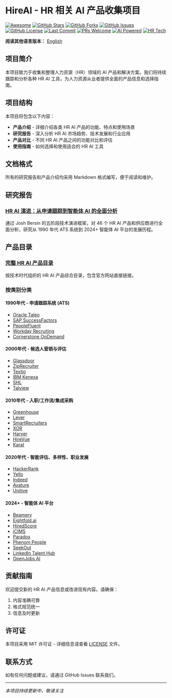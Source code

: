 # HireAI - HR 相关 AI 产品收集项目

[![Awesome](https://awesome.re/badge.svg)](https://awesome.re)
[![GitHub Stars](https://img.shields.io/github/stars/Digidai/HireAI?style=social)](https://github.com/Digidai/HireAI/stargazers)
[![GitHub Forks](https://img.shields.io/github/forks/Digidai/HireAI?style=social)](https://github.com/Digidai/HireAI/network/members)
[![GitHub Issues](https://img.shields.io/github/issues/Digidai/HireAI)](https://github.com/Digidai/HireAI/issues)
[![GitHub License](https://img.shields.io/github/license/Digidai/HireAI)](https://github.com/Digidai/HireAI/blob/master/LICENSE)
[![Last Commit](https://img.shields.io/github/last-commit/Digidai/HireAI)](https://github.com/Digidai/HireAI/commits/master)
[![PRs Welcome](https://img.shields.io/badge/PRs-welcome-brightgreen.svg)](https://github.com/Digidai/HireAI/pulls)
[![AI Powered](https://img.shields.io/badge/AI-Powered-blue.svg)](https://github.com/Digidai/HireAI)
[![HR Tech](https://img.shields.io/badge/HR-Tech-orange.svg)](https://github.com/Digidai/HireAI)

**阅读其他语言版本：** [English](README.md)

## 项目简介

本项目致力于收集和整理人力资源（HR）领域的 AI 产品和解决方案。我们将持续跟踪和分析各种 HR AI 工具，为人力资源从业者提供全面的产品信息和选择指南。

## 项目结构

本项目将包含以下内容：

- **产品介绍** - 详细介绍各类 HR AI 产品的功能、特点和使用场景
- **研究报告** - 深入分析 HR AI 市场趋势、技术发展和行业应用
- **产品对比** - 不同 HR AI 产品之间的功能对比和评估
- **使用指南** - 如何选择和使用适合的 HR AI 工具

## 文档格式

所有的研究报告和产品介绍均采用 Markdown 格式编写，便于阅读和维护。

## 研究报告

### [HR AI 演进：从申请跟踪到智能体 AI 的全面分析](hr-ai-evolution-comprehensive-analysis.md)
通过 Josh Bersin 的五阶段技术演进框架，对 46 个 HR AI 产品和供应商进行全面分析，研究从 1990 年代 ATS 系统到 2024+ 智能体 AI 平台的发展历程。

## 产品目录

### [完整 HR AI 产品目录](product-directory.md)
按技术时代组织的 HR AI 产品综合目录，包含官方网站直接链接。

### 按类别分类

#### 1990年代 - 申请跟踪系统 (ATS)
- [Oracle Taleo](https://www.oracle.com/human-capital-management/taleo/)
- [SAP SuccessFactors](https://www.sap.com/products/human-resources-hcm.html)
- [PeopleFluent](https://www.peoplefluent.com/)
- [Workday Recruiting](https://www.workday.com/en-us/products/human-capital-management/recruiting.html)
- [Cornerstone OnDemand](https://www.cornerstoneondemand.com/)

#### 2000年代 - 候选人营销与评估
- [Glassdoor](https://www.glassdoor.com/)
- [ZipRecruiter](https://www.ziprecruiter.com/)
- [Textio](https://textio.com/)
- [IBM Kenexa](https://www.ibm.com/products/kenexa-employee-assessments)
- [SHL](https://www.shl.com/)
- [Talview](https://www.talview.com/)

#### 2010年代 - 入职/工作流/集成采购
- [Greenhouse](https://www.greenhouse.io/)
- [Lever](https://www.lever.co/)
- [SmartRecruiters](https://www.smartrecruiters.com/)
- [XOR](https://www.xor.ai/)
- [Harver](https://harver.com/)
- [HireVue](https://www.hirevue.com/)
- [Karat](https://karat.com/)

#### 2020年代 - 智能评估、多样性、职业发展
- [HackerRank](https://www.hackerrank.com/)
- [Yello](https://www.yello.co/)
- [Indeed](https://www.indeed.com/)
- [Avature](https://www.avature.net/)
- [Unitive](https://www.unitive.com/)

#### 2024+ - 智能体 AI 平台
- [Beamery](https://beamery.com/)
- [Eightfold.ai](https://eightfold.ai/)
- [HiredScore](https://www.hiredscore.com/)
- [iCIMS](https://www.icims.com/)
- [Paradox](https://www.paradox.ai/)
- [Phenom People](https://www.phenompeople.com/)
- [SeekOut](https://seekout.com/)
- [LinkedIn Talent Hub](https://business.linkedin.com/talent-solutions/talent-hub)
- [OpenJobs AI](https://www.openjobs-ai.com)

## 贡献指南

欢迎提交新的 HR AI 产品信息或改进现有内容。请确保：
1. 内容准确可靠
2. 格式规范统一
3. 信息及时更新

## 许可证

本项目采用 MIT 许可证 - 详细信息请查看 [LICENSE](LICENSE) 文件。

## 联系方式

如有任何问题或建议，请通过 GitHub Issues 联系我们。

---

*本项目持续更新中，敬请关注*